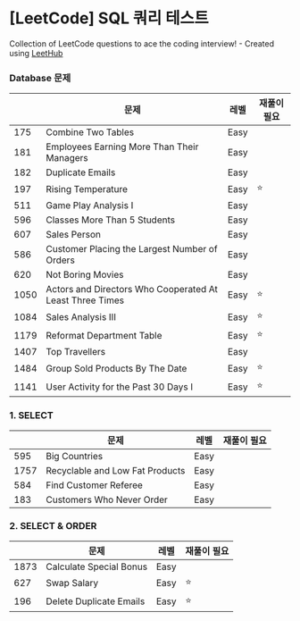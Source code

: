 # [LeetCode] SQL 쿼리 테스트
Collection of LeetCode questions to ace the coding interview! - Created using [LeetHub](https://github.com/QasimWani/LeetHub)

### Database 문제
|  | 문제 | 레벨 | 재풀이 필요 |
| --- | --- | --- | --- |
| 175 | Combine Two Tables | Easy |  |
| 181 | Employees Earning More Than Their Managers | Easy |  |
| 182 | Duplicate Emails | Easy |  |
| 197 | Rising Temperature | Easy | ⭐ |
| 511 | Game Play Analysis I | Easy |  |
| 596 | Classes More Than 5 Students | Easy |  |
| 607 | Sales Person | Easy |  |
| 586 | Customer Placing the Largest Number of Orders | Easy |  |
| 620 | Not Boring Movies | Easy |  |
| 1050 | Actors and Directors Who Cooperated At Least Three Times | Easy | ⭐ |
| 1084 | Sales Analysis III | Easy | ⭐ |
| 1179 | Reformat Department Table | Easy | ⭐ |
| 1407 | Top Travellers | Easy |  |
| 1484 | Group Sold Products By The Date | Easy | ⭐ |
| 1141 | User Activity for the Past 30 Days I | Easy | ⭐ |

### 1. SELECT
|  | 문제 | 레벨 | 재풀이 필요 |
| --- | --- | --- | --- |
| 595 | Big Countries | Easy |  |
| 1757 | Recyclable and Low Fat Products | Easy |  |
| 584 | Find Customer Referee | Easy |  |
| 183 | Customers Who Never Order | Easy |  |

### 2. SELECT & ORDER

|  | 문제 | 레벨 | 재풀이 필요 |
| --- | --- | --- | --- |
| 1873 | Calculate Special Bonus | Easy |  |
| 627 | Swap Salary | Easy | ⭐ |
| 196 | Delete Duplicate Emails | Easy | ⭐ |
